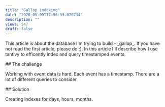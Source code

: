 ```yaml
---
title: "Gallop indexing"
date: "2020-05-09T17:56:55.076734"
description: ""
views: 547
draft: false
---
```

This article is about the database I'm trying to build - \_gallop\_. If
you have not read the first article, please do ;). In this article I'll
describe how I use tantivy to efficently index and query timestamped
events.

\#\# The challenge

Working with event data is hard. Each event has a timestamp. There are a
lot of different queries to consider.

\#\# Solution

Creating indexes for days, hours, months.
